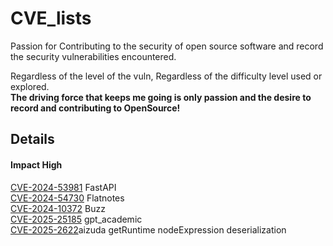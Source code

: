 # CVE_lists
Passion for Contributing to the security of open source software and record the security vulnerabilities encountered.

Regardless of the level of the vuln, Regardless of the difficulty level used or explored.  
**The driving force that keeps me going is only passion and the desire to record and contributing to OpenSource!**

## Details 

#### Impact High
[CVE-2024-53981](https://github.com/advisories/GHSA-59g5-xgcq-4qw3)  FastAPI  
[CVE-2024-54730](https://www.cve.org/CVERecord?id=CVE-2024-54730)     Flatnotes  
[CVE-2024-10372](https://github.com/Startr4ck/CVE_lists/blob/main/buzz/Insecure%20Temporary%20File%20in%20BUZZ.md)  Buzz  
[CVE-2025-25185](https://github.com/binary-husky/gpt_academic/security/advisories/GHSA-gqp5-wm97-qxcv) gpt_academic  
[CVE-2025-2622](https://vuldb.com/?id.300624)aizuda getRuntime nodeExpression deserialization
